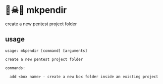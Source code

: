 # 🏴☠📁 mkpendir

create a new pentest project folder


## usage

```
usage: mkpendir [command] [arguments]

create a new pentest project folder

commands:

  add <box name> - create a new box folder inside an existing project

```
